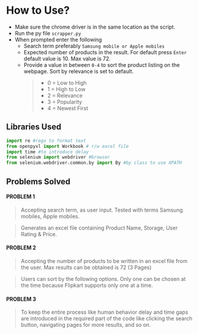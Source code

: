 # How to Use?

- Make sure the chrome driver is in the same location as the script.
- Run the py file `scrapper.py`
- When prompted enter the following
   - Search term preferably `Samsung mobile or Apple mobiles`
   - Expected number of products in the result. For default press `Enter` default value is 10. Max value is 72.
  - Provide a value in between `0-4` to sort the product listing on the webpage. Sort by relevance is set to default.
     > * 0 = Low to High
     > * 1 = High to Low
     > * 2 = Relevance
     > * 3 = Popularity
     > * 4 = Newest First

## Libraries Used
```python
import re #regx to format text
from openpyxl import Workbook # r/w excel file
import time #to introduce delay
from selenium import webdriver #browser
from selenium.webdriver.common.by import By #by class to use XPATH
```
## Problems Solved
#### PROBLEM 1

> Accepting search term, as user input. Tested with terms Samsung mobiles, Apple mobiles.

> Generates an excel file containing Product Name, Storage, User Rating & Price.

#### PROBLEM 2

> Accepting the number of products to be written in an excel file from the user. Max results can be obtained is 72 (3 Pages)

> Users can sort by the following options. Only one can be chosen at the time because Flipkart supports only one at a time.

#### PROBLEM 3

> To keep the entire process like human behavior delay and time gaps are introduced in the required part of the code like clicking the search button, navigating pages for more results, and so on. 